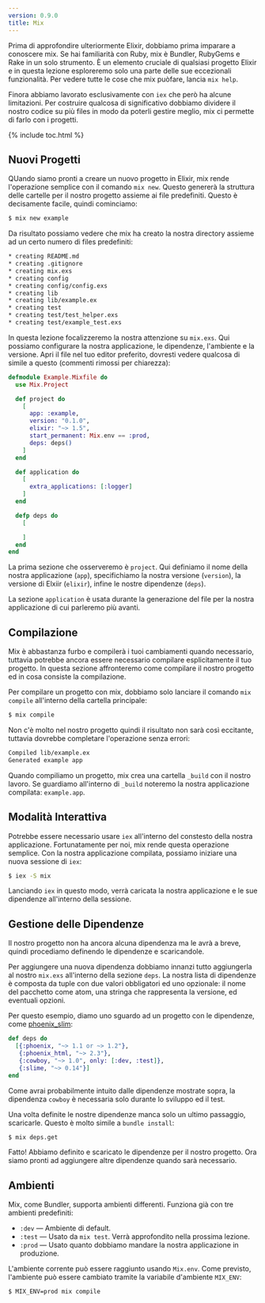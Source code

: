 ```yaml
---
version: 0.9.0
title: Mix
---
```


Prima di approfondire ulteriormente Elixir, dobbiamo prima imparare a conoscere mix. Se hai familiarità con Ruby, mix è Bundler, RubyGems e Rake in un solo strumento. È un elemento cruciale di qualsiasi progetto Elixir e in questa lezione esploreremo solo una parte delle sue eccezionali funzionalità. Per vedere tutte le cose che mix puòfare, lancia `mix help`.

Finora abbiamo lavorato esclusivamente con `iex` che però ha alcune limitazioni. Per costruire qualcosa di significativo dobbiamo dividere il nostro codice su più files in modo da poterli gestire meglio, mix ci permette di farlo con i progetti.

{% include toc.html %}

## Nuovi Progetti

QUando siamo pronti a creare un nuovo progetto in Elixir, mix rende l'operazione semplice con il comando `mix new`. Questo genererà la struttura delle cartelle per il nostro progetto assieme ai file predefiniti. Questo è decisamente facile, quindi cominciamo:

```bash
$ mix new example
```

Da risultato possiamo vedere che mix ha creato la nostra directory assieme ad un certo numero di files predefiniti:

```bash
* creating README.md
* creating .gitignore
* creating mix.exs
* creating config
* creating config/config.exs
* creating lib
* creating lib/example.ex
* creating test
* creating test/test_helper.exs
* creating test/example_test.exs
```

In questa lezione focalizzeremo la nostra attenzione su `mix.exs`. Qui possiamo configurare la nostra applicazione, le dipendenze, l'ambiente e la versione. Apri il file nel tuo editor preferito, dovresti vedere qualcosa di simile a questo (commenti rimossi per chiarezza):

```elixir
defmodule Example.Mixfile do
  use Mix.Project

  def project do
    [
      app: :example,
      version: "0.1.0",
      elixir: "~> 1.5",
      start_permanent: Mix.env == :prod,
      deps: deps()
    ]
  end

  def application do
    [
      extra_applications: [:logger]
    ]
  end

  defp deps do
    [

    ]
  end
end
```

La prima sezione che osserveremo è `project`. Qui definiamo il nome della nostra applicazione (`app`), specifichiamo la nostra versione (`version`), la versione di Elxiir (`elixir`), infine le nostre dipendenze (`deps`).

La sezione `application` è usata durante la generazione del file per la nostra applicazione di cui parleremo più avanti.

## Compilazione

Mix è abbastanza furbo e compilerà i tuoi cambiamenti quando necessario, tuttavia potrebbe ancora essere necessario compilare esplicitamente il tuo progetto. In questa sezione affronteremo come compilare il nostro progetto ed in cosa consiste la compilazione.

Per compilare un progetto con mix, dobbiamo solo lanciare il comando `mix compile` all'interno della cartella principale:

```bash
$ mix compile
```

Non c'è molto nel nostro progetto quindi il risultato non sarà così eccitante, tuttavia dovrebbe completare l'operazione senza errori:

```bash
Compiled lib/example.ex
Generated example app
```

Quando compiliamo un progetto, mix crea una cartella `_build` con il nostro lavoro. Se guardiamo all'interno di `_build` noteremo la nostra applicazione compilata: `example.app`.

## Modalità Interattiva

Potrebbe essere necessario usare `iex` all'interno del constesto della nostra applicazione. Fortunatamente per noi, mix rende questa operazione semplice. Con la nostra applicazione compilata, possiamo iniziare una nuova sessione di `iex`:

```bash
$ iex -S mix
```

Lanciando `iex` in questo modo, verrà caricata la nostra applicazione e le sue dipendenze all'interno della sessione.

## Gestione delle Dipendenze

Il nostro progetto non ha ancora alcuna dipendenza ma le avrà a breve, quindi procediamo definendo le dipendenze e scaricandole.

Per aggiungere una nuova dipendenza dobbiamo innanzi tutto aggiungerla al nostro `mix.exs` all'interno della sezione `deps`. La nostra lista di dipendenze è composta da tuple con due valori obbligatori ed uno opzionale: il nome del pacchetto come atom, una stringa che rappresenta la versione, ed eventuali opzioni.

Per questo esempio, diamo uno sguardo ad un progetto con le dipendenze, come [phoenix_slim](https://github.com/doomspork/phoenix_slim):

```elixir
def deps do
  [{:phoenix, "~> 1.1 or ~> 1.2"},
   {:phoenix_html, "~> 2.3"},
   {:cowboy, "~> 1.0", only: [:dev, :test]},
   {:slime, "~> 0.14"}]
end
```

Come avrai probabilmente intuito dalle dipendenze mostrate sopra, la dipendenza `cowboy` è necessaria solo durante lo sviluppo ed il test.

Una volta definite le nostre dipendenze manca solo un ultimo passaggio, scaricarle. Questo è molto simile a `bundle install`:

```bash
$ mix deps.get
```

Fatto! Abbiamo definito e scaricato le dipendenze per il nostro progetto. Ora siamo pronti ad aggiungere altre dipendenze quando sarà necessario.

## Ambienti

Mix, come Bundler, supporta ambienti differenti. Funziona già con tre ambienti predefiniti:

+ `:dev` — Ambiente di default.
+ `:test` — Usato da `mix test`. Verrà approfondito nella prossima lezione.
+ `:prod` — Usato quanto dobbiamo mandare la nostra applicazione in produzione.

L'ambiente corrente può essere raggiunto usando `Mix.env`. Come previsto, l'ambiente può essere cambiato tramite la variabile d'ambiente `MIX_ENV`:

```bash
$ MIX_ENV=prod mix compile
```
